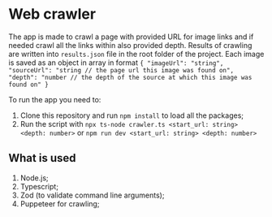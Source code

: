 # Web crawler

The app is made to crawl a page with provided URL for image links and if needed crawl all the links
within also provided depth. Results of crawling are written into `results.json` file in the root
folder of the project. Each image is saved as an object in array in format
`{
  "imageUrl": "string",
  "sourceUrl": "string // the page url this image was found on",
  "depth": "number // the depth of the source at which this image was found on"
}`

To run the app you need to:

1. Clone this repository and run `npm install` to load all the packages;
2. Run the script with `npx ts-node crawler.ts <start_url: string> <depth: number>` or `npm run dev <start_url: string> <depth: number>`

## What is used

1. Node.js;
2. Typescript;
3. Zod (to validate command line arguments);
4. Puppeteer for crawling;
